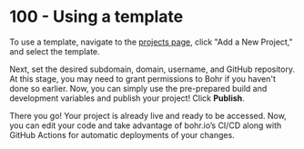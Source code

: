 # 100 - Using a template

To use a template, navigate to the [projects page](https://bohr.io/projects), click "Add a New Project," and select the template.

Next, set the desired subdomain, domain, username, and GitHub repository. At this stage, you may need to grant permissions to Bohr if you haven't done so earlier. Now, you can simply use the pre-prepared build and development variables and publish your project! Click **Publish**.

There you go! Your project is already live and ready to be accessed. Now, you can edit your code and take advantage of bohr.io’s CI/CD along with GitHub Actions for automatic deployments of your changes.
